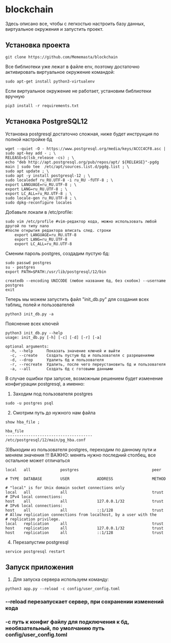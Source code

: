 # blockchain

Здесь описано все, чтобы с легкостью настроить базу данных, виртуальное окружения и запустить проект.


## Установка проекта

```
git clone https://github.com/Mememasta/blockchain
```

Все библиотеки уже лежат в файле env, поэтому достаточно активировать виртуальное окружение командой:

```
sudo apt-get install python3-virtualenv
```

Если виртуальное окружение не работает, установим библиотеки вручную

```
pip3 install -r requirements.txt
```

## Установка PostgreSQL12

Установка postgresql достаточно сложная, ниже будет инструкция по полной настройке бд

```
wget --quiet -O - https://www.postgresql.org/media/keys/ACCC4CF8.asc | sudo apt-key add - ; \
RELEASE=$(lsb_release -cs) ; \
echo "deb http://apt.postgresql.org/pub/repos/apt/ ${RELEASE}"-pgdg main | sudo tee  /etc/apt/sources.list.d/pgdg.list ; \
sudo apt update ; \
sudo apt -y install postgresql-12 ; \
sudo localedef ru_RU.UTF-8 -i ru_RU -fUTF-8 ; \
export LANGUAGE=ru_RU.UTF-8 ; \
export LANG=ru_RU.UTF-8 ; \
export LC_ALL=ru_RU.UTF-8 ; \
sudo locale-gen ru_RU.UTF-8 ; \
sudo dpkg-reconfigure locales
```

Добавьте локали в /etc/profile:

```
sudo vim /etc/profile #vim-редактор кода, можно использовать любой другой по типу nano
#после открытия редактора вписать след. строки
    export LANGUAGE=ru_RU.UTF-8
    export LANG=ru_RU.UTF-8
    export LC_ALL=ru_RU.UTF-8
```

Сменим пароль postgres, создадим пустую бд:

```
sudo passwd postgres
su - postgres
export PATH=$PATH:/usr/lib/postgresql/12/bin

createdb --encoding UNICODE (любое название бд, без скобок) --username postgres
exit
```
Теперь мы можем запустить файл "init_db.py" для создания всех таблиц, полей и пользователей

```
python3 init_db.py -a
```

Пояснение всех ключей

```
python3 init_db.py --help
usage: init_db.py [-h] [-c] [-d] [-r] [-a]

optional arguments:
  -h, --help      Показать значение ключей и выйти
  -c, --create    Создать пустую бд и пользователя с разрешениями
  -d, --drop      Удалить бд и пользователя
  -r, --recreate  Удалить, после чего переустановить бд и пользователя
  -a, --all       Создать бд с готовыми данными
```

В случае ошибки при запуске, возможным решением будет изменение конфигурации postgresql, а именно:

1) Заходим под пользователя postgres
```
sudo -u postgres psql
```
2) Смотрим путь до нужного нам файла
```
show hba_file ;

hba_file
--------------------------------------
/etc/postgresql/12/main/pg_hba.conf
```
3)Выходим из пользователя postgres, переходим по данному пути и меняем значения
!!! ВАЖНО: менять нужно последний столбец, все остальное может отличаться
```
local   all             postgres                                peer

# TYPE  DATABASE        USER            ADDRESS                 METHOD

# "local" is for Unix domain socket connections only
local   all             all                                     trust
# IPv4 local connections:
host    all             all             127.0.0.1/32            trust
# IPv6 local connections:
host    all             all             ::1/128                 trust
# Allow replication connections from localhost, by a user with the
# replication privilege.
local   replication     all                                     trust
host    replication     all             127.0.0.1/32            trust
host    replication     all             ::1/128                 trust
```

4) Перезапустим postgresql

```
service postgresql restart
```

## Запуск приложения

1) Для запуска сервера используем команду:

```
python3 app.py --reload -c config/user_config.toml
```
### --reload перезапускает сервер, при сохранении изменений кода
### -с путь к конфиг файлу для подключения к бд, необязательный, по умолчанию путь config/user_config.toml
